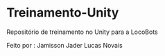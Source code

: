# Treinamento-Unity

Repositório de treinamento no Unity para a LocoBots

Feito por :
Jamisson Jader 
Lucas Novais
